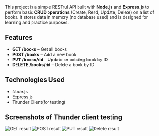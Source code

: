 This project is a simple RESTful API built with **Node.js** and **Express.js** to perform basic **CRUD operations** (Create, Read, Update, Delete) on a list of books. It stores data in memory (no database used) and is designed for learning and practice purposes.

## Features

- **GET /books** – Get all books
- **POST /books** – Add a new book
- **PUT /books/:id** – Update an existing book by ID
- **DELETE /books/:id** – Delete a book by ID

## Technologies Used

- Node.js
- Express.js
- Thunder Client(for testing)

## Screenshots of Thunder client testing
![GET result]("/screenshots/postman_get.png")
![POST result]("/screenshots/postman_post.png")
![PUT result]("/screenshots/postman_put.png")
![Delete result]("/screenshots/postman_delete.png")
